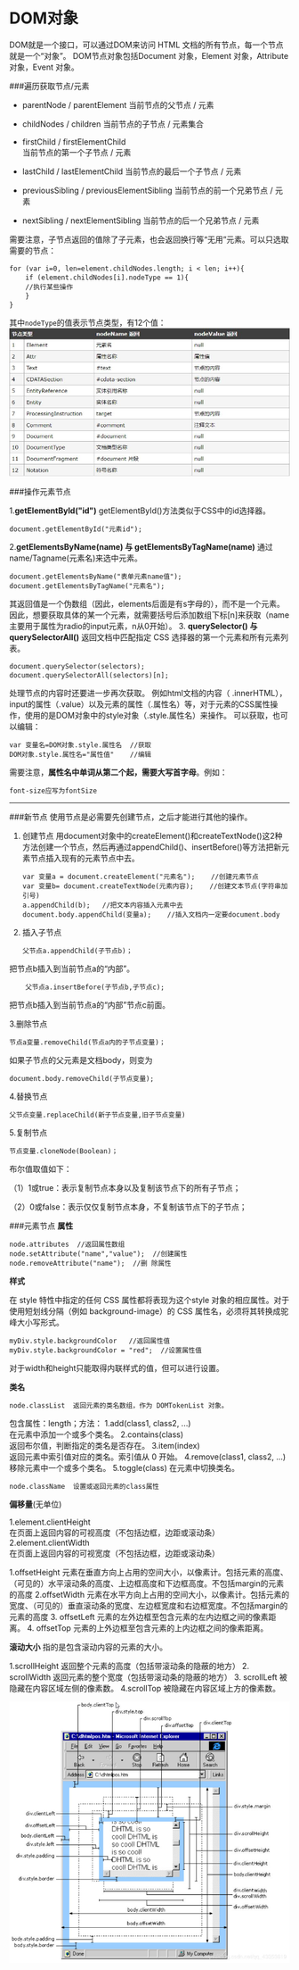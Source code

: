 DOM对象
===================
DOM就是一个接口，可以通过DOM来访问 HTML 文档的所有节点，每一个节点就是一个“对象”。
DOM节点对象包括Document 对象，Element 对象，Attribute 对象，Event 对象。

###遍历获取节点/元素

 - parentNode /  parentElement
当前节点的父节点 / 元素

 - childNodes / children
当前节点的子节点 / 元素集合

 - firstChild / firstElementChild	
当前节点的第一个子节点 / 元素

 - lastChild / lastElementChild
当前节点的最后一个子节点 / 元素

 - previousSibling / previousElementSibling
当前节点的前一个兄弟节点 / 元素

 - nextSibling / nextElementSibling
当前节点的后一个兄弟节点 / 元素

需要注意，子节点返回的值除了子元素，也会返回换行等“无用”元素。可以只选取需要的节点：

    for (var i=0, len=element.childNodes.length; i < len; i++){ 
        if (element.childNodes[i].nodeType == 1){ 
        //执行某些操作
        } 
    }
其中`nodeType`的值表示节点类型，有12个值：
![](./相关文件/17.1.JPG)


###操作元素节点

1.**getElementById("id")**
getElementById()方法类似于CSS中的id选择器。

    document.getElementById("元素id");

2.**getElementsByName(name) 与 getElementsByTagName(name)**
通过name/Tagname(元素名)来选中元素。

    document.getElementsByName("表单元素name值");
    document.getElementsByTagName("元素名");
其返回值是一个伪数组（因此，elements后面是有s字母的），而不是一个元素。
因此，想要获取具体的某一个元素，就需要括号后添加数组下标[n]来获取（name主要用于属性为radio的input元素，n从0开始）。
3. **querySelector() 与 querySelectorAll()**
 返回文档中匹配指定 CSS 选择器的第一个元素和所有元素列表。

    document.querySelector(selectors);
    document.querySelectorAll(selectors)[n];

处理节点的内容时还要进一步再次获取。
例如html文档的内容（ .innerHTML），input的属性（.value）以及元素的属性（.属性名）等，对于元素的CSS属性操作，使用的是DOM对象中的style对象（.style.属性名）来操作。
可以获取，也可以编辑：
    
    var 变量名=DOM对象.style.属性名  //获取
    DOM对象.style.属性名="属性值"    //编辑
需要注意，**属性名中单词从第二个起，需要大写首字母**。例如：

    font-size应写为fontSize

----------


###新节点
使用节点是必需要先创建节点，之后才能进行其他的操作。

 1. 创建节点
用document对象中的createElement()和createTextNode()这2种方法创建一个节点，然后再通过appendChild()、insertBefore()等方法把新元素节点插入现有的元素节点中去。


        var 变量a = document.createElement("元素名");    //创建元素节点
        var 变量b= document.createTextNode(元素内容);    //创建文本节点(字符串加引号)
        a.appendChild(b);   //把文本内容插入元素中去
        document.body.appendChild(变量a);    //插入文档内一定要document.body
 2. 插入子节点

        父节点a.appendChild(子节点b)；
把节点b插入到当前节点a的“内部”。

        父节点a.insertBefore(子节点b,子节点c);

把节点b插入到当前节点a的“内部”节点c前面。

3.删除节点

    节点a变量.removeChild(节点a内的子节点变量)；
如果子节点的父元素是文档body，则变为

    document.body.removeChild(子节点变量);


4.替换节点

    父节点变量.replaceChild(新子节点变量,旧子节点变量)

5.复制节点

    节点变量.cloneNode(Boolean)；
布尔值取值如下：

（1）1或true：表示复制节点本身以及复制该节点下的所有子节点；

（2）0或false：表示仅仅复制节点本身，不复制该节点下的子节点；



###元素节点
**属性**

    node.attributes  //返回属性数组
    node.setAttribute("name","value");  //创建属性
    node.removeAttribute("name");  //删 除属性

**样式**

在 style 特性中指定的任何 CSS 属性都将表现为这个style 对象的相应属性。对于使用短划线分隔（例如 background-image）的 CSS 属性名，必须将其转换成驼峰大小写形式。

    myDiv.style.backgroundColor   //返回属性值
    myDiv.style.backgroundColor = "red";  //设置属性值
对于width和height只能取得内联样式的值，但可以进行设置。

**类名**

    node.classList	返回元素的类名数组，作为 DOMTokenList 对象。
包含属性：length；方法：
1.add(class1, class2, ...)	
在元素中添加一个或多个类名。
2.contains(class)	
返回布尔值，判断指定的类名是否存在。
3.item(index)	
返回元素中索引值对应的类名。索引值从 0 开始。
4.remove(class1, class2, ...)	
移除元素中一个或多个类名。
5.toggle(class)
在元素中切换类名。

    node.className	设置或返回元素的class属性

**偏移量**(无单位)

1.element.clientHeight	
在页面上返回内容的可视高度（不包括边框，边距或滚动条）
2.element.clientWidth	
在页面上返回内容的可视宽度（不包括边框，边距或滚动条）


1.offsetHeight
元素在垂直方向上占用的空间大小，以像素计。包括元素的高度、（可见的）水平滚动条的高度、上边框高度和下边框高度。不包括margin的元素的高度
2.offsetWidth
元素在水平方向上占用的空间大小，以像素计。包括元素的宽度、（可见的）垂直滚动条的宽度、左边框宽度和右边框宽度。不包括margin的元素的高度
3. offsetLeft
元素的左外边框至包含元素的左内边框之间的像素距离。
4. offsetTop
元素的上外边框至包含元素的上内边框之间的像素距离。

**滚动大小**
指的是包含滚动内容的元素的大小。

1.scrollHeight
返回整个元素的高度（包括带滚动条的隐蔽的地方）
2. scrollWidth
返回元素的整个宽度（包括带滚动条的隐蔽的地方）
3. scrollLeft
被隐藏在内容区域左侧的像素数。
4.scrollTop
被隐藏在内容区域上方的像素数。

![](./相关文件/17.2.JPG)